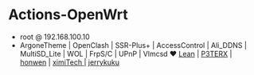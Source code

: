 # Actions-OpenWrt

- root  @  192.168.100.10
- ArgoneTheme | OpenClash | SSR-Plus+ | AccessControl | Ali_DDNS | MultiSD_Lite | WOL | FrpS/C | UPnP | Vlmcsd 
  ❤️  [Lean](https://github.com/coolsnowwolf/lede) |  [P3TERX](https://github.com/P3TERX/Actions-OpenWrt)  |  [honwen](https://github.com/honwen/luci-app-aliddns) |  [ximiTech ](https://github.com/ximiTech)  |  [jerrykuku](https://github.com/jerrykuku)
